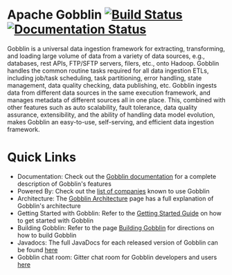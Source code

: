 # Apache Gobblin [![Build Status](https://secure.travis-ci.org/linkedin/gobblin.png)](https://travis-ci.org/linkedin/gobblin) [![Documentation Status](https://readthedocs.org/projects/gobblin/badge/?version=latest)](http://gobblin.readthedocs.org/en/latest/?badge=latest)

Gobblin is a universal data ingestion framework for extracting, transforming, and loading large volume of data from a variety of data sources, e.g., databases, rest APIs, FTP/SFTP servers, filers, etc., onto Hadoop. Gobblin handles the common routine tasks required for all data ingestion ETLs, including job/task scheduling, task partitioning, error handling, state management, data quality checking, data publishing, etc. Gobblin ingests data from different data sources in the same execution framework, and manages metadata of different sources all in one place. This, combined with other features such as auto scalability, fault tolerance, data quality assurance, extensibility, and the ability of handling data model evolution, makes Gobblin an easy-to-use, self-serving, and efficient data ingestion framework.

# Quick Links

  * Documentation: Check out the [Gobblin documentation](http://gobblin.readthedocs.org/en/latest/) for a complete description of Gobblin's features
  * Powered By: Check out the [list of companies](http://gobblin.readthedocs.io/en/latest/Powered-By/) known to use Gobblin
  * Architecture: The [Gobblin Architecture](http://gobblin.readthedocs.io/en/latest/Gobblin-Architecture/) page has a full explanation of Gobblin's architecture
  * Getting Started with Gobblin: Refer to the [Getting Started Guide](http://gobblin.readthedocs.org/en/latest/Getting-Started/) on how to get started with Gobblin
  * Building Gobblin: Refer to the page [Building Gobblin](http://gobblin.readthedocs.io/en/latest/user-guide/Building-Gobblin/) for directions on how to build Gobblin
  * Javadocs: The full JavaDocs for each released version of Gobblin can be found [here](http://linkedin.github.io/gobblin/javadoc/latest/)
  * Gobblin chat room: Gitter chat room for Gobblin developers and users [here](https://gitter.im/gobblin/Lobby/)
